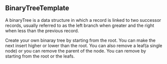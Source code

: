 ## BinaryTreeTemplate

A binaryTree is a data structure in which a record is linked to two successor records, usually referred to as the left branch when greater and the right when less than the previous record.

Create your own binaray tree by starting from the root. You can make the next insert higher or lower than the root. You can also remove a leaf(a single node) or you can remove the parent of the node. You can remove by starting from the root or the leafs.
